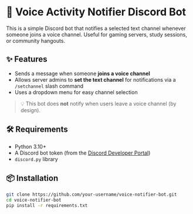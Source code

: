 # 🔔 Voice Activity Notifier Discord Bot

This is a simple Discord bot that notifies a selected text channel whenever someone joins a voice channel. Useful for gaming servers, study sessions, or community hangouts.

## ✨ Features

- Sends a message when someone **joins a voice channel**
- Allows server admins to **set the text channel** for notifications via a `/setchannel` slash command
- Uses a dropdown menu for easy channel selection

> 💡 This bot does **not** notify when users leave a voice channel (by design).

## 🛠️ Requirements

- Python 3.10+
- A Discord bot token (from the [Discord Developer Portal](https://discord.com/developers/applications))
- `discord.py` library

## 📦 Installation

```bash
git clone https://github.com/your-username/voice-notifier-bot.git
cd voice-notifier-bot
pip install -r requirements.txt
